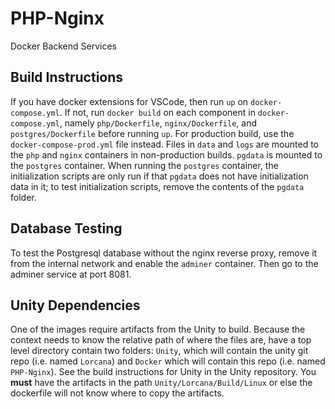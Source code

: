 # PHP-Nginx
 Docker Backend Services

## Build Instructions
If you have docker extensions for VSCode, then run `up` on `docker-compose.yml`. If not, run `docker build` on each component in `docker-compose.yml`, namely `php/Dockerfile`, `nginx/Dockerfile`, and `postgres/Dockerfile` before running `up`. For production build, use the `docker-compose-prod.yml` file instead. Files in `data` and `logs` are mounted to the `php` and `nginx` containers in non-production builds. `pgdata` is mounted to the `postgres` container. When running the `postgres` container, the initialization scripts are only run if that `pgdata` does not have initialization data in it; to test initialization scripts, remove the contents of the `pgdata` folder.

## Database Testing
To test the Postgresql database without the nginx reverse proxy, remove it from the internal network and enable the `adminer` container. Then go to the adminer service at port 8081.

## Unity Dependencies
One of the images require artifacts from the Unity to build. Because the context needs to know the relative path of where the files are, have a top level directory contain two folders: `Unity`, which will contain the unity git repo (i.e. named `Lorcana`) and `Docker` which will contain this repo (i.e. named `PHP-Nginx`). See the build instructions for Unity in the Unity repository. You **must** have the artifacts in the path `Unity/Lorcana/Build/Linux` or else the dockerfile will not know where to copy the artifacts.
